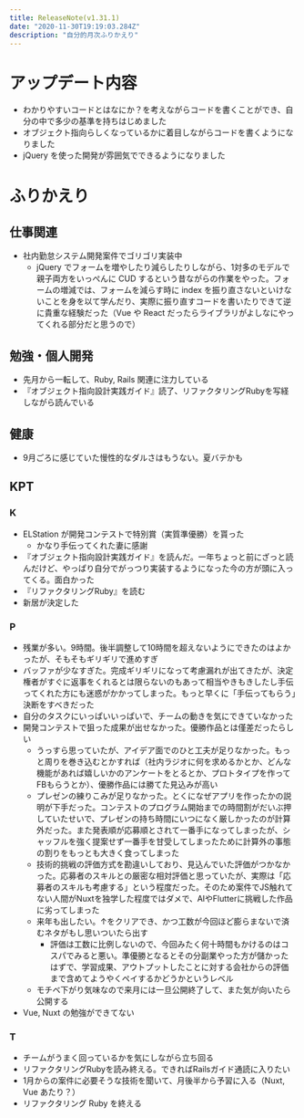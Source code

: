 ```yaml
---
title: ReleaseNote(v1.31.1)
date: "2020-11-30T19:19:03.284Z"
description: "自分的月次ふりかえり"
---
```


# アップデート内容
- わかりやすいコードとはなにか？を考えながらコードを書くことができ、自分の中で多少の基準を持ちはじめました
- オブジェクト指向らしくなっているかに着目しながらコードを書くようになりました
- jQuery を使った開発が雰囲気でできるようになりました

# ふりかえり
## 仕事関連
- 社内勤怠システム開発案件でゴリゴリ実装中
  - jQuery でフォームを増やしたり減らしたりしながら、1対多のモデルで親子両方をいっぺんに CUD するという昔ながらの作業をやった。フォームの増減では、フォームを減らす時に index を振り直さないといけないことを身を以て学んだり、実際に振り直すコードを書いたりできて逆に貴重な経験だった（Vue や React だったらライブラリがよしなにやってくれる部分だと思うので）

## 勉強・個人開発
- 先月から一転して、Ruby, Rails 関連に注力している
- 『オブジェクト指向設計実践ガイド』読了、リファクタリングRubyを写経しながら読んでいる

## 健康
- 9月ごろに感じていた慢性的なダルさはもうない。夏バテかも 

## KPT
### K
- ELStation が開発コンテストで特別賞（実質準優勝）を貰った
  - かなり手伝ってくれた妻に感謝
- 『オブジェクト指向設計実践ガイド』を読んだ。一年ちょっと前にざっと読んだけど、やっぱり自分でがっつり実装するようになった今の方が頭に入ってくる。面白かった
- 『リファクタリングRuby』を読む
- 新居が決定した

### P
- 残業が多い。9時間。後半調整して10時間を超えないようにできたのはよかったが、そもそもギリギリで進めすぎ
- バッファが少なすぎた。完成ギリギリになって考慮漏れが出てきたが、決定権者がすぐに返事をくれるとは限らないのもあって相当やきもきしたし手伝ってくれた方にも迷惑がかかってしまった。もっと早くに「手伝ってもらう」決断をすべきだった
- 自分のタスクにいっぱいいっぱいで、チームの動きを気にできていなかった
- 開発コンテストで狙った成果が出せなかった。優勝作品とは僅差だったらしい
  - うっすら思っていたが、アイデア面でのひと工夫が足りなかった。もっと周りを巻き込むとかすれば（社内ラジオに何を求めるかとか、どんな機能があれば嬉しいかのアンケートをとるとか、プロトタイプを作ってFBもらうとか）、優勝作品には勝てた見込みが高い
  - プレゼンの練りこみが足りなかった。とくになぜアプリを作ったかの説明が下手だった。コンテストのプログラム開始までの時間割がだいぶ押していたせいで、プレゼンの持ち時間にいつになく厳しかったのが計算外だった。また発表順が応募順とされて一番手になってしまったが、シャッフルを強く提案せず一番手を甘受してしまったために計算外の事態の割りをもっとも大きく食ってしまった
  - 技術的挑戦の評価方式を勘違いしており、見込んでいた評価がつかなかった。応募者のスキルとの厳密な相対評価と思っていたが、実際は「応募者のスキルも考慮する」という程度だった。そのため案件でJS触れてない人間がNuxtを独学した程度ではダメで、AIやFlutterに挑戦した作品に劣ってしまった
  - 来年も出したい。↑をクリアでき、かつ工数が今回ほど膨らまないで済むネタがもし思いついたら出す
    - 評価は工数に比例しないので、今回みたく何十時間もかけるのはコスパでみると悪い。準優勝となるとその分副業やった方が儲かったはずで、学習成果、アウトプットしたことに対する会社からの評価まで含めてようやくペイするかどうかというレベル
  - モチベ下がり気味なので来月には一旦公開終了して、また気が向いたら公開する
- Vue, Nuxt の勉強ができてない

### T
- チームがうまく回っているかを気にしながら立ち回る
- リファクタリングRubyを読み終える。できればRailsガイド通読に入りたい
- 1月からの案件に必要そうな技術を聞いて、月後半から予習に入る（Nuxt, Vue あたり？）
- リファクタリング Ruby を終える
